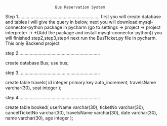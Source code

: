                           Bus Reservation System
Step 1................................................................
first you will create database and tables i will give the query in below,
next you will download mysql-connector-python package in pycharm
(go to settings -> project -> project interpreter -> +(Add the package and install mysql-connector-python))
you will finished step2,step3,step4 next run the BusTicket.py file in pycharm.
This only Backend project


step 2................................................................

create database Bus;
use bus;

step 3................................................................

create table travels(
id integer primary key auto_increment,
travelsName varchar(30),
seat integer
);

step 4................................................................

create table booked(
userName varchar(30),
ticketNo varchar(30),
cancelTicketNo varchar(30),
travelsName varchar(30),
date varchar(30),
name varchar(30),
age integer
);
